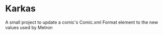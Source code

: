 # Karkas

A small project to update a comic's Comic.xml Format element to the new values used by Metron